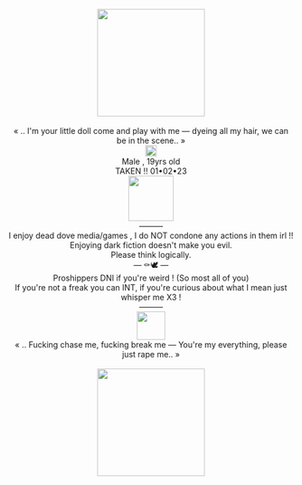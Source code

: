 <div align="center"> <br />
  <img src="https://file.garden/ZlTvQTBYblwbIgy5/ca6da52e628d480cc03b848ab9e952fb.webp" "width="190" height="190"> <br /> <br />
  « .. I'm your little doll come and play with me — dyeing all my hair, we can be in the scene.. » <br />
  <img src="https://file.garden/Zlo7whFY2AfQROME/tumblr_c0d50c3461b1ad80f456b55aa9e2818f_fdf86dd5_400.gif" "width="20" height="20">
  <br /> 
  Male , 19yrs old <br />
  TAKEN !! 01•02•23 <br /> 
  <img src="https://file.garden/Zlo7whFY2AfQROME/bab69adf.gif" "width="80" height="80"> <br />
  ——— <br /> 
  I enjoy dead dove media/games , I do NOT condone any actions in them irl !! <br />
  Enjoying dark fiction doesn't make you evil. <br />
  Please think logically. <br />
 — ⚰️🕊️ — <br />
  Proshippers DNI if you're weird ! (So most all of you) <br />
  If you're not a freak you can INT, if you're curious about what I mean just whisper me X3 ! <br />
  ——— <br />
  <img src="https://file.garden/Zlo7whFY2AfQROME/F690491-C-27-B0-476-D-8330-949-F6-CDE1-B81.gif" "width="50" height="50"> <br />
  « .. Fucking chase me, fucking break me — You're my everything, please just rape me.. » <br /> <br />
  <img src="https://file.garden/Zlo7whFY2AfQROME/bcc49c6a90e10d847f76c4840c4599ef.jpg" "width="190" height="190"> <br />
</div>
